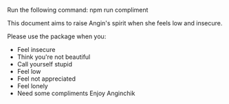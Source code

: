Run the following command:
npm run compliment

This document aims to raise Angin's spirit when she feels low and insecure.

Please use the package when you:
- Feel insecure
- Think you're not beautiful
- Call yourself stupid
- Feel low
- Feel not appreciated
- Feel lonely
- Need some compliments
Enjoy Anginchik

